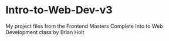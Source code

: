 # Intro-to-Web-Dev-v3
My project files from the Frontend Masters Complete Into to Web Development class by Brian Holt
